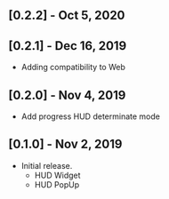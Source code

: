 ## [0.2.2] - Oct 5, 2020

## [0.2.1] - Dec 16, 2019

* Adding compatibility to Web

## [0.2.0] - Nov 4, 2019   

* Add progress HUD determinate mode

## [0.1.0] - Nov 2, 2019    

* Initial release.
    - HUD Widget
    - HUD PopUp
